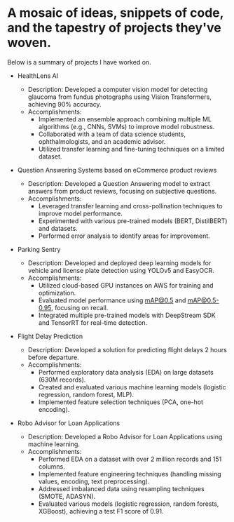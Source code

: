 # A mosaic of ideas, snippets of code, and the tapestry of projects they've woven.

Below is a summary of projects I have worked on.

- HealthLens AI
  - Description: Developed a computer vision model for detecting glaucoma from fundus photographs using Vision Transformers, achieving 90% accuracy.
  - Accomplishments:
    - Implemented an ensemble approach combining multiple ML algorithms (e.g., CNNs, SVMs) to improve model robustness.
    - Collaborated with a team of data science students, ophthalmologists, and an academic advisor.
    - Utilized transfer learning and fine-tuning techniques on a limited dataset.

- Question Answering Systems based on eCommerce product reviews
  - Description: Developed a Question Answering model to extract answers from product reviews, focusing on subjective questions.
  - Accomplishments:
    - Leveraged transfer learning and cross-pollination techniques to improve model performance.
    - Experimented with various pre-trained models (BERT, DistilBERT) and datasets.
    - Performed error analysis to identify areas for improvement.

- Parking Sentry
  - Description: Developed and deployed deep learning models for vehicle and license plate detection using YOLOv5 and EasyOCR.
  - Accomplishments:
    - Utilized cloud-based GPU instances on AWS for training and optimization.
    - Evaluated model performance using mAP@0.5 and mAP@0.5-0.95, focusing on recall.
    - Integrated multiple pre-trained models with DeepStream SDK and TensorRT for real-time detection.

- Flight Delay Prediction
  - Description: Developed a solution for predicting flight delays 2 hours before departure.
  - Accomplishments:
    - Performed exploratory data analysis (EDA) on large datasets (630M records).
    - Created and evaluated various machine learning models (logistic regression, random forest, MLP).
    - Implemented feature selection techniques (PCA, one-hot encoding).

- Robo Advisor for Loan Applications
  - Description: Developed a Robo Advisor for Loan Applications using machine learning.
  - Accomplishments:
    - Performed EDA on a dataset with over 2 million records and 151 columns.
    - Implemented feature engineering techniques (handling missing values, encoding, text preprocessing).
    - Addressed imbalanced data using resampling techniques (SMOTE, ADASYN).
    - Evaluated various models (logistic regression, random forests, XGBoost), achieving a test F1 score of 0.91.

